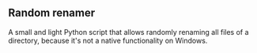 ## Random renamer

A small and light Python script that allows randomly renaming all files of a directory, because it's not a native functionality on Windows.
